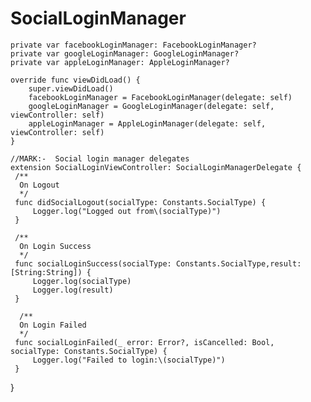 # SocialLoginManager


    private var facebookLoginManager: FacebookLoginManager?
    private var googleLoginManager: GoogleLoginManager?
    private var appleLoginManager: AppleLoginManager?
    
    override func viewDidLoad() {
        super.viewDidLoad()
        facebookLoginManager = FacebookLoginManager(delegate: self)
        googleLoginManager = GoogleLoginManager(delegate: self, viewController: self)
        appleLoginManager = AppleLoginManager(delegate: self, viewController: self)
    }
    
    //MARK:-  Social login manager delegates
    extension SocialLoginViewController: SocialLoginManagerDelegate {
     /**
      On Logout
      */
     func didSocialLogout(socialType: Constants.SocialType) {
         Logger.log("Logged out from\(socialType)")
     }
    
     /**
      On Login Success
      */
     func socialLoginSuccess(socialType: Constants.SocialType,result: [String:String]) {
         Logger.log(socialType)
         Logger.log(result)
     }
    
      /**
      On Login Failed
      */
     func socialLoginFailed(_ error: Error?, isCancelled: Bool, socialType: Constants.SocialType) {
         Logger.log("Failed to login:\(socialType)")
     }
   }
